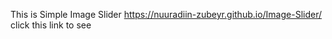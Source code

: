 This is Simple Image Slider 
https://nuuradiin-zubeyr.github.io/Image-Slider/
click  this link to see

